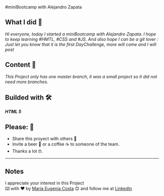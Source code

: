 #miniBootcamp with Alejandro Zapata
## What I did 🚀
_Hi everyone, today I started a miniBootcamp with Alejandro Zapata. I hope to keep learning #HMTL, #CSS and #JS. And also hope I can be a git lover :_
_Just let you know that it is the first DayChallenge, more will come and I will post_

## Content 🚀
_This Project only has one master branch, it was a small project so it did not need more branches._

## Builded with 🛠️

_**HTML 5**_

## Please: 🎁

* Share this proyect with others 📢
* Invite a beer 🍺 or a coffee ☕  to someone of the team. 
* Thanks a lot 🤓.

---
## Notes
I appreciate your interest in this Project <br/>
⌨️ with ❤️ by [María Eugenia Costa](https://github.com/eugenia1984) 😊 and follow me at [LinkedIn]( http://www.linkedin.com/in/maríaeugeniacosta) 
